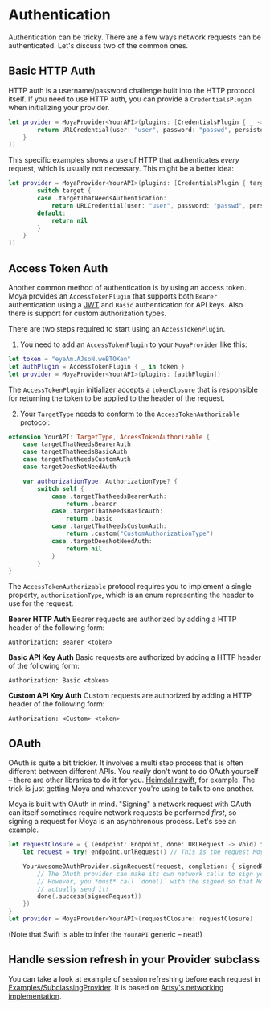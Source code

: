 # Authentication

Authentication can be tricky. There are a few ways network requests
can be authenticated. Let's discuss two of the common ones.

## Basic HTTP Auth

HTTP auth is a username/password challenge built into the HTTP protocol
itself. If you need to use HTTP auth, you can provide a `CredentialsPlugin`
when initializing your provider.

```swift
let provider = MoyaProvider<YourAPI>(plugins: [CredentialsPlugin { _ -> URLCredential? in
        return URLCredential(user: "user", password: "passwd", persistence: .none)
    }
])
```

This specific examples shows a use of HTTP that authenticates _every_ request,
which is usually not necessary. This might be a better idea:

```swift
let provider = MoyaProvider<YourAPI>(plugins: [CredentialsPlugin { target -> URLCredential? in
        switch target {
        case .targetThatNeedsAuthentication:
            return URLCredential(user: "user", password: "passwd", persistence: .none)
        default:
            return nil
        }
    }
])
```

## Access Token Auth
Another common method of authentication is by using an access token.
Moya provides an `AccessTokenPlugin` that supports both `Bearer` authentication
using a [JWT](https://jwt.io/introduction/) and `Basic` authentication for API keys.
Also there is support for custom authorization types.

There are two steps required to start using an `AccessTokenPlugin`.

1. You need to add an `AccessTokenPlugin` to your `MoyaProvider` like this:
```Swift
let token = "eyeAm.AJsoN.weBTOKen"
let authPlugin = AccessTokenPlugin { _ in token }
let provider = MoyaProvider<YourAPI>(plugins: [authPlugin])
```
The `AccessTokenPlugin` initializer accepts a `tokenClosure` that is responsible
for returning the token to be applied to the header of the request.

2. Your `TargetType` needs to conform to the `AccessTokenAuthorizable` protocol:

```Swift
extension YourAPI: TargetType, AccessTokenAuthorizable {
    case targetThatNeedsBearerAuth
    case targetThatNeedsBasicAuth
    case targetThatNeedsCustomAuth
    case targetDoesNotNeedAuth

    var authorizationType: AuthorizationType? {
        switch self {
            case .targetThatNeedsBearerAuth:
                return .bearer
            case .targetThatNeedsBasicAuth:
                return .basic
            case .targetThatNeedsCustomAuth:
                return .custom("CustomAuthorizationType")
            case .targetDoesNotNeedAuth:
                return nil
            }
        }
}
```

The `AccessTokenAuthorizable` protocol requires you to implement a single
property, `authorizationType`, which is an enum representing the header to 
use for the request.

**Bearer HTTP Auth**
Bearer requests are authorized by adding a HTTP header of the following form:

```
Authorization: Bearer <token>
```

**Basic API Key Auth**
Basic requests are authorized by adding a HTTP header of the following form:

```
Authorization: Basic <token>
```

**Custom API Key Auth**
Custom requests are authorized by adding a HTTP header of the following form:

```
Authorization: <Custom> <token>
```

## OAuth

OAuth is quite a bit trickier. It involves a multi step process that is often
different between different APIs. You _really_ don't want to do OAuth yourself –
there are other libraries to do it for you. [Heimdallr.swift](https://github.com/rheinfabrik/Heimdallr.swift),
for example. The trick is just getting Moya and whatever you're using to talk
to one another.

Moya is built with OAuth in mind. "Signing" a network request with OAuth can
itself sometimes require network requests be performed _first_, so signing
a request for Moya is an asynchronous process. Let's see an example.

```swift
let requestClosure = { (endpoint: Endpoint, done: URLRequest -> Void) in
    let request = try! endpoint.urlRequest() // This is the request Moya generates

    YourAwesomeOAuthProvider.signRequest(request, completion: { signedRequest in
        // The OAuth provider can make its own network calls to sign your request.
        // However, you *must* call `done()` with the signed so that Moya can
        // actually send it!
        done(.success(signedRequest))
    })
}
let provider = MoyaProvider<YourAPI>(requestClosure: requestClosure)
```

(Note that Swift is able to infer the `YourAPI` generic – neat!)

## Handle session refresh in your Provider subclass

You can take a look at example of session refreshing before each request in [Examples/SubclassingProvider](Examples/SubclassingProvider.md).
It is based on [Artsy's networking implementation](https://github.com/artsy/eidolon/blob/master/Kiosk/App/Networking/Networking.swift).
